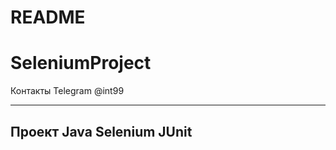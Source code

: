 README
===========================

# SeleniumProject
Контакты Telegram @int99

****
## Проект Java Selenium JUnit

